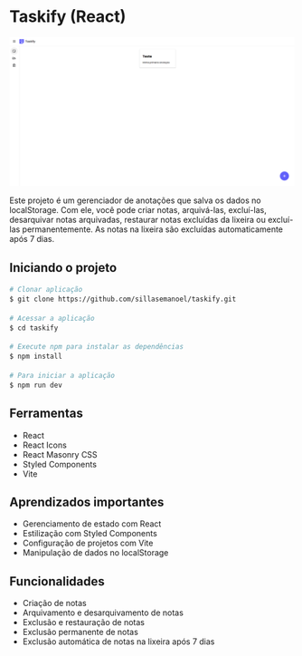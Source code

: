 # Taskify (React)

<img src="./taskify.png">

Este projeto é um gerenciador de anotações que salva os dados no localStorage. Com ele, você pode criar notas, arquivá-las, excluí-las, desarquivar notas arquivadas, restaurar notas excluídas da lixeira ou excluí-las permanentemente. As notas na lixeira são excluídas automaticamente após 7 dias.

## Iniciando o projeto

```bash
# Clonar aplicação
$ git clone https://github.com/sillasemanoel/taskify.git

# Acessar a aplicação
$ cd taskify

# Execute npm para instalar as dependências
$ npm install

# Para iniciar a aplicação
$ npm run dev

```

## Ferramentas

- React
- React Icons
- React Masonry CSS
- Styled Components
- Vite

## Aprendizados importantes

- Gerenciamento de estado com React
- Estilização com Styled Components
- Configuração de projetos com Vite
- Manipulação de dados no localStorage

## Funcionalidades

- Criação de notas
- Arquivamento e desarquivamento de notas
- Exclusão e restauração de notas
- Exclusão permanente de notas
- Exclusão automática de notas na lixeira após 7 dias
